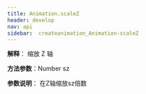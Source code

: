 ```yaml
---
title: Animation.scaleZ
header: develop
nav: api
sidebar:  createanimation_Animation-scaleZ
---
```

 
 
 
**解释**： 缩放 Z 轴

**方法参数**：Number sz 

**参数说明**： 在Z轴缩放sz倍数

